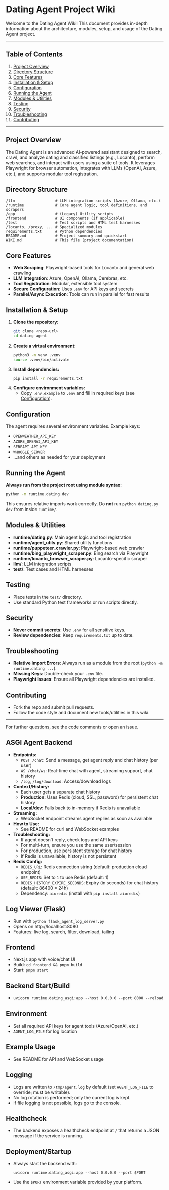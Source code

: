 # Dating Agent Project Wiki

Welcome to the Dating Agent Wiki! This document provides in-depth information about the architecture, modules, setup, and usage of the Dating Agent project.

---

## Table of Contents
1. [Project Overview](#project-overview)
2. [Directory Structure](#directory-structure)
3. [Core Features](#core-features)
4. [Installation & Setup](#installation--setup)
5. [Configuration](#configuration)
6. [Running the Agent](#running-the-agent)
7. [Modules & Utilities](#modules--utilities)
8. [Testing](#testing)
9. [Security](#security)
10. [Troubleshooting](#troubleshooting)
11. [Contributing](#contributing)

---

## Project Overview
The Dating Agent is an advanced AI-powered assistant designed to search, crawl, and analyze dating and classified listings (e.g., Locanto), perform web searches, and interact with users using a suite of tools. It leverages Playwright for browser automation, integrates with LLMs (OpenAI, Azure, etc.), and supports modular tool registration.

## Directory Structure
```
/llm                  # LLM integration scripts (Azure, Ollama, etc.)
/runtime              # Core agent logic, tool definitions, and scrapers
/app                  # (Legacy) Utility scripts
/frontend             # UI components (if applicable)
/test                 # Test scripts and HTML test harnesses
/locanto, /proxy, ... # Specialized modules
requirements.txt      # Python dependencies
README.md             # Project summary and quickstart
WIKI.md               # This file (project documentation)
```

## Core Features
- **Web Scraping**: Playwright-based tools for Locanto and general web crawling
- **LLM Integration**: Azure, OpenAI, Ollama, Cerebras, etc.
- **Tool Registration**: Modular, extensible tool system
- **Secure Configuration**: Uses `.env` for API keys and secrets
- **Parallel/Async Execution**: Tools can run in parallel for fast results

## Installation & Setup
1. **Clone the repository:**
   ```sh
   git clone <repo-url>
   cd dating-agent
   ```
2. **Create a virtual environment:**
   ```sh
   python3 -m venv .venv
   source .venv/bin/activate
   ```
3. **Install dependencies:**
   ```sh
   pip install -r requirements.txt
   ```
4. **Configure environment variables:**
   - Copy `.env.example` to `.env` and fill in required keys (see [Configuration](#configuration)).

## Configuration
The agent requires several environment variables. Example keys:
- `OPENWEATHER_API_KEY`
- `AZURE_OPENAI_API_KEY`
- `SERPAPI_API_KEY`
- `WHOOGLE_SERVER`
- ...and others as needed for your deployment

## Running the Agent
**Always run from the project root using module syntax:**
```sh
python -m runtime.dating dev
```
This ensures relative imports work correctly. Do **not** run `python dating.py dev` from inside `runtime/`.

## Modules & Utilities
- **runtime/dating.py**: Main agent logic and tool registration
- **runtime/agent_utils.py**: Shared utility functions
- **runtime/puppeteer_crawler.py**: Playwright-based web crawler
- **runtime/bing_playwright_scraper.py**: Bing search via Playwright
- **runtime/locanto_browser_scraper.py**: Locanto-specific scraper
- **llm/**: LLM integration scripts
- **test/**: Test cases and HTML harnesses

## Testing
- Place tests in the `test/` directory.
- Use standard Python test frameworks or run scripts directly.

## Security
- **Never commit secrets**: Use `.env` for all sensitive keys.
- **Review dependencies**: Keep `requirements.txt` up to date.

## Troubleshooting
- **Relative Import Errors**: Always run as a module from the root (`python -m runtime.dating ...`).
- **Missing Keys**: Double-check your `.env` file.
- **Playwright Issues**: Ensure all Playwright dependencies are installed.

## Contributing
- Fork the repo and submit pull requests.
- Follow the code style and document new tools/utilities in this wiki.

---
For further questions, see the code comments or open an issue.

## ASGI Agent Backend
- **Endpoints:**
  - `POST /chat`: Send a message, get agent reply and chat history (per user)
  - `WS /chat/ws`: Real-time chat with agent, streaming support, chat history
  - `/log`, `/log/download`: Access/download logs
- **Context/History:**
  - Each user gets a separate chat history
  - **Production:** Uses Redis (cloud, SSL, password) for persistent chat history
  - **Local/dev:** Falls back to in-memory if Redis is unavailable
- **Streaming:**
  - WebSocket endpoint streams agent replies as soon as available
- **How to Use:**
  - See README for curl and WebSocket examples
- **Troubleshooting:**
  - If agent doesn't reply, check logs and API keys
  - For multi-turn, ensure you use the same user/session
  - For production, use persistent storage for chat history
  - If Redis is unavailable, history is not persistent
- **Redis Config:**
  - `REDIS_URL`: Redis connection string (default: production cloud endpoint)
  - `USE_REDIS`: Set to `1` to use Redis (default: 1)
  - `REDIS_HISTORY_EXPIRE_SECONDS`: Expiry (in seconds) for chat history (default: 86400 = 24h)
  - Dependency: `aioredis` (install with `pip install aioredis`)

## Log Viewer (Flask)
- Run with `python flask_agent_log_server.py`
- Opens on http://localhost:8080
- Features: live log, search, filter, download, tailing

## Frontend
- Next.js app with voice/chat UI
- Build: `cd frontend && pnpm build`
- Start: `pnpm start`

## Backend Start/Build
- `uvicorn runtime.dating_asgi:app --host 0.0.0.0 --port 8000 --reload`

## Environment
- Set all required API keys for agent tools (Azure/OpenAI, etc.)
- `AGENT_LOG_FILE` for log location

## Example Usage
- See README for API and WebSocket usage

## Logging
- Logs are written to `/tmp/agent.log` by default (set `AGENT_LOG_FILE` to override; must be writable).
- No log rotation is performed; only the current log is kept.
- If file logging is not possible, logs go to the console.

## Healthcheck
- The backend exposes a healthcheck endpoint at `/` that returns a JSON message if the service is running.

## Deployment/Startup
- Always start the backend with:
  ```
  uvicorn runtime.dating_asgi:app --host 0.0.0.0 --port $PORT
  ```
- Use the `$PORT` environment variable provided by your platform.
